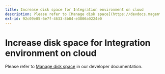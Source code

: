 ```yaml
---
title: Increase disk space for Integration environment on cloud
description: Please refer to [Manage disk space](https://devdocs.magento.com/guides/v2.3/cloud/project/manage-disk-space.html) in our developer documentation.
exl-id: 92c09e05-6e7f-4633-8b84-e3806a0224e0
---
```

# Increase disk space for Integration environment on cloud

Please refer to [Manage disk space](https://devdocs.magento.com/guides/v2.3/cloud/project/manage-disk-space.html) in our developer documentation.
